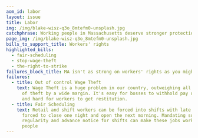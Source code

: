 ```yaml
---
aom_id: labor
layout: issue
title: Labor
img: /img/blake-wisz-q3o_8mtefm0-unsplash.jpg
catchphrase: Working people in Massachusetts deserve stronger protections
page_img: /img/blake-wisz-q3o_8mtefm0-unsplash.jpg
bills_to_support_title: Workers' rights
highlighted_bills:
  - fair-scheduling
  - stop-wage-theft
  - the-right-to-strike
failures_block_title: MA isn't as strong on workers' rights as you might expect
failures:
  - title: Out of control Wage Theft
    text: Wage Theft is a huge problem in our country, outweighing all other types
      of theft by a wide margin. It's easy for bosses to withhold pay unfairly,
      and hard for workers to get restitution.
  - title: Fair Scheduling
    text: Retail and shift workers can be forced into shifts with late notice, or
      forced to close one night and open the next morning. Mandating some
      regularity and advance notice for shifts can make these jobs workable for
      people
---
```

